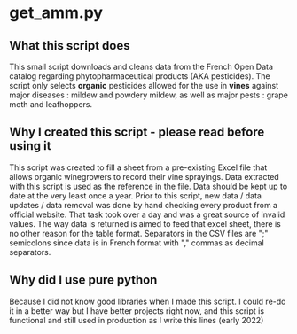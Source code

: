 # get_amm.py

## What this script does
This small script downloads and cleans data from the French Open Data catalog regarding phytopharmaceutical products (AKA pesticides).
The script only selects **organic** pesticides allowed for the use in **vines** against major diseases : mildew and powdery mildew, as well as major pests : grape moth and leafhoppers.

## Why I created this script - please read before using it
This script was created to fill a sheet from a pre-existing Excel file that allows organic winegrowers to record their vine sprayings.
Data extracted with this script is used as the reference in the file. Data should be kept up to date at the very least once a year.
Prior to this script, new data / data updates / data removal was done by hand checking every product from a official website. That task took over a day and was a great source of invalid values.
The way data is returned is aimed to feed that excel sheet, there is no other reason for the table format.
Separators in the CSV files are ";" semicolons since data is in French format with "," commas as decimal separators.

## Why did I use pure python
Because I did not know good libraries when I made this script. I could re-do it in a better way but I have better projects right now, and this script is functional and still used in production as I write this lines (early 2022)
